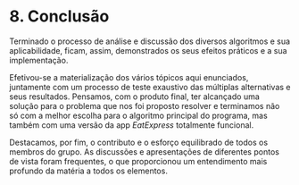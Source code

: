 # 8. Conclusão

Terminado o processo de análise e discussão dos diversos algoritmos e sua aplicabilidade, ficam, assim, demonstrados os seus efeitos práticos e a sua implementação. 

Efetivou-se a materialização dos vários tópicos aqui enunciados, juntamente com um processo de teste exaustivo das múltiplas alternativas e seus resultados. Pensamos, com o produto final, ter alcançado uma solução para o problema que nos foi proposto resolver e terminamos não só com a melhor escolha para o algoritmo principal do programa, mas também com uma versão da app *EatExpress* totalmente funcional.

Destacamos, por fim, o contributo e o esforço equilibrado de todos os membros do grupo. As discussões e apresentações de diferentes pontos de vista foram frequentes, o que proporcionou um entendimento mais profundo da matéria a todos os elementos.